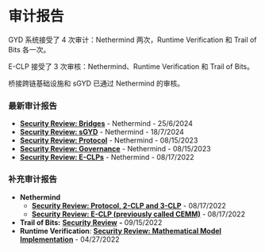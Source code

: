 # 审计报告

GYD 系统接受了 4 次审计：Nethermind 两次，Runtime Verification 和 Trail of Bits 各一次。

E-CLP 接受了 3 次审核：Nethermind、Runtime Verification 和 Trail of Bits。

桥接跨链基础设施和 sGYD 已通过 Nethermind 的审核。

### 最新审计报告

* [**Security Review: Bridges**](https://github.com/gyrostable/audit-reports/blob/main/Nethermind/NM0255\_GYROSCOPE%20\_FINAL.pdf) - Nethermind - 25/6/2024
* [**Security Review: sGYD**](https://github.com/gyrostable/audit-reports/blob/main/Nethermind/NM0264\_GYRO\_SGYD.pdf) - Nethermind - 18/7/2024
* [**Security Review: Protocol**](https://github.com/gyrostable/audit-reports/blob/main/Nethermind/NM0094-GYROSCOPE-PROTOCOL-FINAL.pdf) - Nethermind - 08/15/2023
* [**Security Review: Governance**](https://github.com/gyrostable/audit-reports/blob/main/Nethermind/NM0076-GYROSCOPE-GOVERNANCE-FINAL.pdf) - Nethermind - 08/15/2023
* [**Security Review: E-CLPs**](https://github.com/gyrostable/audit-reports/blob/main/Nethermind/NM-0055%20Security%20Review%20-%20Gyroscope%20CEMM.pdf) - Nethermind - 08/17/2022

### 补充审计报告

* **Nethermind**
  * [**Security Review: Protocol, 2-CLP and 3-CLP**](https://github.com/gyrostable/audit-reports/blob/main/Nethermind/NM-0051%20Security%20Review%20Gyroscope.pdf) - 08/17/2022
  * [**Security Review: E-CLP (previously called CEMM)**](https://github.com/gyrostable/audit-reports/blob/main/Nethermind/NM-0055%20Security%20Review%20-%20Gyroscope%20CEMM.pdf) - 08/17/2022
* **Trail of Bits:** [**Security Review**](https://github.com/gyrostable/audit-reports/blob/main/Trail%20of%20Bits/Summary%20Report%20%26%20Fix%20Review%20-%20Gyroscope.pdf) **-** 09/15/2022
* **Runtime Verification**: [**Security Review: Mathematical Model Implementation**](https://github.com/gyrostable/audit-reports/blob/main/Runtime%20Verification/Gyroscope\_Protocol\_Audit\_Report.pdf) - 04/27/2022
